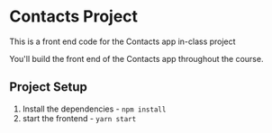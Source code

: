# Contacts Project

This is a front end code for the Contacts app in-class project

You'll build the front end of the Contacts app throughout the course.

## Project Setup

1. Install the dependencies - `npm install`
2. start the frontend - `yarn start`




